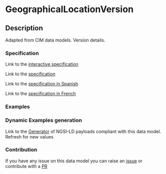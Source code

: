 # GeographicalLocationVersion

## Description 

Adapted from CIM data models. Version details.
### Specification

Link to the [interactive specification](https://swagger.lab.fiware.org/?url=https://smart-data-models.github.io/dataModel.EnergyCIM/GeographicalLocationVersion/swagger.yaml)

Link to the [specification](https://smart-data-models.github.io/dataModel.EnergyCIM/GeographicalLocationVersion/doc/spec.md)

Link to the [specification in Spanish](https://smart-data-models.github.io/dataModel.EnergyCIM/GeographicalLocationVersion/doc/spec_ES.md)

Link to the [specification in French](https://smart-data-models.github.io/dataModel.EnergyCIM/GeographicalLocationVersion/doc/spec_FR.md)
### Examples
### Dynamic Examples generation

Link to the [Generator](https://smartdatamodels.org/extra/ngsi-ld_generator_v0.91.php?schemaUrl=https://raw.githubusercontent.com/smart-data-models/dataModel.EnergyCIM/master/GeographicalLocationVersion/schema.json&email=info@smartdatamodels.org) of NGSI-LD payloads compliant with this data model. Refresh for new values
### Contribution

 If you have any issue on this data model you can raise an [issue](https://github.com/smart-data-models/dataModel.EnergyCIM/issues)  or contribute with a [PR](https://github.com/smart-data-models/dataModel.EnergyCIM/pulls)